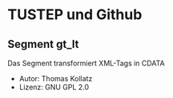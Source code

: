 # TUSTEP und Github
## Segment gt_lt

Das Segment transformiert XML-Tags in CDATA

* Autor: Thomas Kollatz
* Lizenz: GNU GPL 2.0 